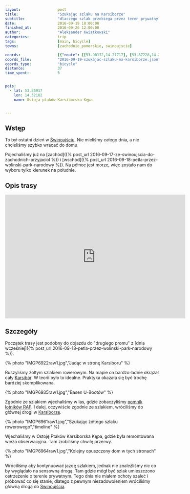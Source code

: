 ```yaml
---
layout:                 post
title:                  "Szukając szlaku na Karsiborze"
subtitle:               "dlaczego szlak przebiega przez teren prywatny?"
date:                   2016-09-19 18:00:00
finished_at:            2016-09-26 12:00:00
author:                 "Aleksander Kwiatkowski"
categories:             trip
tags:                   [main, bicycle]
towns:                  [zachodnio_pomorskie, swinoujscie]

coords:                 [{"route": [[53.90172,14.27717], [53.87228,14.28764], [53.87122,14.28481], [53.86049,14.28923], [53.85624,14.28610], [53.85208,14.28631], [53.85127,14.29357], [53.85292,14.30039], [53.84127,14.31653], [53.84616,14.31884], [53.85041,14.31258], [53.85338,14.31764], [53.85408,14.32897], [53.84667,14.33983], [53.84201,14.34009]], "type": "bicycle"}]
coords_file:            "2016-09-19-szukajac-szlaku-na-karsiborze.json"
coords_type:            "bicycle"
distance:               37
time_spent:             5


pois:
  - lat: 53.85917
    lon: 14.32182
    name: Ostoja ptaków Karsiborska Kępa


---
```


[wiki-swinoujscie]: https://pl.wikipedia.org/wiki/%C5%9Awinouj%C5%9Bcie
[wiki-karsibór-wyspa]: https://pl.wikipedia.org/wiki/Karsib%C3%B3r_(wyspa)
[wiki-raf]:https://pl.wikipedia.org/wiki/Pomnik_lotnik%C3%B3w_RAF_w_%C5%9Awinouj%C5%9Bciu
[wiki-karsibor]: https://pl.wikipedia.org/wiki/Karsib%C3%B3r_(%C5%9Awinouj%C5%9Bcie)


Wstęp
-----

To był ostatni dzień w [Świnoujściu][wiki-swinoujscie]. Nie mieliśmy całego dnia,
a nie chcieliśmy szybko wracać do domu.

Pojechaliśmy już na [zachód]({% post_url 2016-09-17-ze-swinoujscia-do-zachodnich-przyjaciol %})
i [wschód]({% post_url 2016-09-18-petla-przez-wolinski-park-narodowy %}).
Na północ jest morze, więc zostało nam do wyboru tylko kierunek na południe.

Opis trasy
----------

<iframe height='405' width='590' frameborder='0' allowtransparency='true' scrolling='no' src='https://www.strava.com/activities/718549438/embed/e586202b6fc28af739ee6d9d9e1e182bc62a9fe0'></iframe>

Szczegóły
---------

Początek trasy jest podobny do dojazdu do "drugiego promu" z
[dnia wcześniej]({% post_url 2016-09-18-petla-przez-wolinski-park-narodowy %}).

{% photo "IMGP6922raw1.jpg","Jadąc w stronę Karsiboru" %}

Ruszyliśmy żółtym szlakiem rowerowym. Na mapie on bardzo ładnie okrążał
cały [Karsibór][wiki-karsibór-wyspa]. W teorii było to idealne. Praktyka okazała
się być trochę bardziej skomplikowana.

{% photo "IMGP6935raw1.jpg","Basen U-Bootów" %}

Zgodnie ze szlakiem wjechaliśmy w las, gdzie zobaczyliśmy
[pomnik lotników RAF][wiki-raf]. I dalej, oczywiście zgodnie ze szlakiem,
wróciliśmy do głównej drogi w [Karsiborze][wiki-karsibor].

{% photo "IMGP6961raw1.jpg","Szukając żółtego szlaku rowerowego","timeline" %}

Wjechaliśmy w Ostoję Ptaków Karsiborska Kępa, gdzie była remontowana
wieża obserwacyjna. Tam zrobiliśmy chwilę przerwy.

{% photo "IMGP6964raw1.jpg","Kolejny opuszczony dom w tych stronach" %}

Wróciliśmy aby kontynuować jazdę szlakiem, jednak nie znaleźliśmy nic co by wyglądało
na sensowną drogą. Tam gdzie mógł być szlak umieszczono ostrzeżenie o terenie prywatnym.
Tego dnia nie miałem ochoty szaleć i próbować co się stanie, dlatego z pewnym
niezadowoleniem wróciliśmy główną drogą do [Świnoujścia][wiki-swinoujscie].
